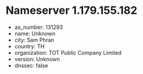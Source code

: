 # Nameserver 1.179.155.182

* as_number: 131293
* name: Unknown
* city: Sam Phran
* country: TH
* organization: TOT Public Company Limited
* version: Unknown
* dnssec: false
